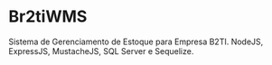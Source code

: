 # Br2tiWMS
Sistema de Gerenciamento de Estoque para Empresa B2TI. NodeJS, ExpressJS, MustacheJS, SQL Server e Sequelize.
